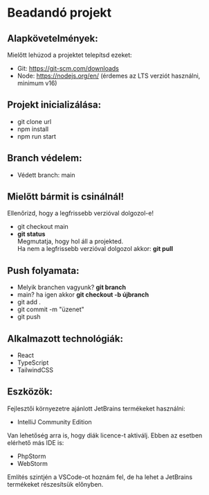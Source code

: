 # Beadandó projekt

## Alapkövetelmények:
Mielőtt lehúzod a projektet telepítsd ezeket:
- Git: https://git-scm.com/downloads
- Node: https://nodejs.org/en/ (érdemes az LTS verziót használni, minimum v16)

## Projekt inicializálása:
- git clone url
- npm install
- npm run start

## Branch védelem:
- Védett branch: main

## Mielőtt bármit is csinálnál!
Ellenőrizd, hogy a legfrissebb verzióval dolgozol-e!
- git checkout main
- **git status**<br/>
Megmutatja, hogy hol áll a projekted.<br/>
Ha nem a legfrissebb verzióval dolgozol akkor: **git pull**

## Push folyamata:
- Melyik branchen vagyunk? **git branch**
- main? ha igen akkor **git checkout -b újbranch**
- git add .
- git commit -m "üzenet"
- git push

## Alkalmazott technológiák:
- React
- TypeScript
- TailwindCSS

## Eszközök:
Fejlesztői környezetre ajánlott JetBrains termékeket használni:
- IntelliJ Community Edition

Van lehetőség arra is, hogy diák licence-t aktiválj. Ebben az esetben elérhető más IDE is:
- PhpStorm
- WebStorm

Említés szintjén a VSCode-ot hoznám fel, de ha lehet a JetBrains termékeket részesítsük előnyben.